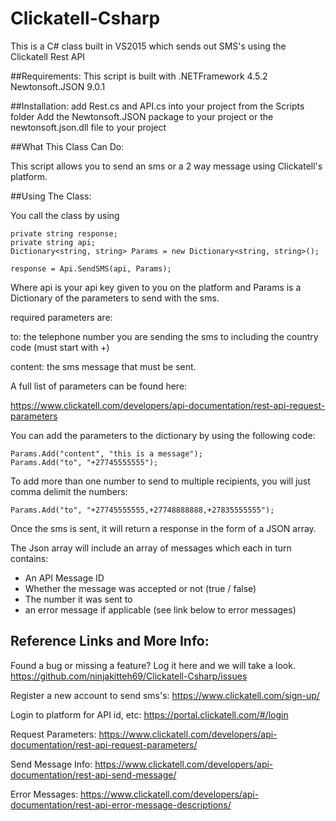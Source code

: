 # Clickatell-Csharp
This is a C# class built in VS2015 which sends out SMS's using the Clickatell Rest API

##Requirements:
This script is built with .NETFramework 4.5.2
Newtonsoft.JSON 9.0.1

##Installation:
add Rest.cs and API.cs into your project from the Scripts folder
Add the Newtonsoft.JSON package to your project or the newtonsoft.json.dll file to your project

##What This Class Can Do:

This script allows you to send an sms or a 2 way message using Clickatell's platform.

##Using The Class:

You call the class by using 
```
private string response;
private string api;
Dictionary<string, string> Params = new Dictionary<string, string>();

response = Api.SendSMS(api, Params);
```

Where api is your api key given to you on the platform and Params is a Dictionary of the parameters to send with the sms.

required parameters are:

to: the telephone number you are sending the sms to including the country code (must start with +)

content: the sms message that must be sent.

A full list of parameters can be found here:

https://www.clickatell.com/developers/api-documentation/rest-api-request-parameters


You can add the parameters to the dictionary by using the following code:
```
Params.Add("content", "this is a message");
Params.Add("to", "+27745555555");
```
To add more than one number to send to multiple recipients, you will just comma delimit the numbers:
```
Params.Add("to", "+27745555555,+27748888888,+27835555555");
```
Once the sms is sent, it will return a response in the form of a JSON array.

The Json array will include an array of messages which each in turn contains:

* An API Message ID
* Whether the message was accepted or not (true / false)
* The number it was sent to
* an error message if applicable (see link below to error messages)

## Reference Links and More Info:

Found a bug or missing a feature? Log it here and we will take a look.
https://github.com/ninjakitteh69/Clickatell-Csharp/issues

Register a new account to send sms's:
https://www.clickatell.com/sign-up/

Login to platform for API id, etc:
https://portal.clickatell.com/#/login

Request Parameters:
https://www.clickatell.com/developers/api-documentation/rest-api-request-parameters/

Send Message Info:
https://www.clickatell.com/developers/api-documentation/rest-api-send-message/

Error Messages:
https://www.clickatell.com/developers/api-documentation/rest-api-error-message-descriptions/
